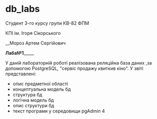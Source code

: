 # db_labs
Студент 3-го курсу групи КВ-82 ФПМ 

КПІ ім. Ігоря Сікорського

__Мороз Артем Сергійович

____________________Лаба№1_________________________

У даній лабораторній роботі реалізована 
реляційна база даних ,за допомогою PostgreSQL,
"сервіс продажу квиткив кіно".
У звіті представлені:

- опис предметної області
- концептуальна модель бд
- структура бд
- логічна модель бд
- опис структури бд
- текст програми у середовищи pgAdmin 4


